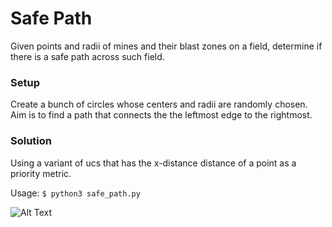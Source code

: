# Safe Path
Given points and radii of mines and their blast zones on a field, determine if there is a safe path across such field.

### Setup
Create a bunch of circles whose centers and radii are randomly chosen. Aim is to find a path that connects the the leftmost edge to the rightmost.

### Solution
Using a variant of ucs that has the x-distance distance of a point as a priority metric.

Usage: `$ python3 safe_path.py`

![Alt Text](https://media.giphy.com/media/ddnzFx3r0W9tjXsKDc/giphy.gif)
